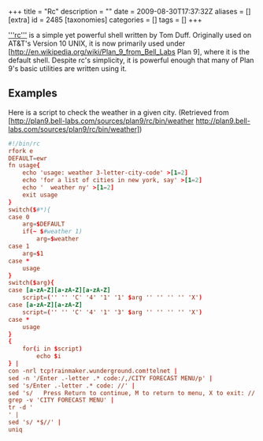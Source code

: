+++
title = "Rc"
description = ""
date = 2009-08-30T17:37:32Z
aliases = []
[extra]
id = 2485
[taxonomies]
categories = []
tags = []
+++

['''rc'''](https://en.wikipedia.org/wiki/Rc) is a simple yet powerful shell written by Tom Duff. Originally used on AT&T's Version 10 UNIX, it is now primarily used under [http://en.wikipedia.org/wiki/Plan_9_from_Bell_Labs Plan 9], where it is the default shell. Despite rc's simplicity, it is powerful enough that many of Plan 9's basic utilities are written using it.

## Examples
Here is a script to check the weather in a given city. (Retrieved from [http://plan9.bell-labs.com/sources/plan9/rc/bin/weather http://plan9.bell-labs.com/sources/plan9/rc/bin/weather])


```rc
#!/bin/rc
rfork e
DEFAULT=ewr
fn usage{
	echo 'usage: weather 3-letter-city-code' >[1=2]
	echo 'for a list of cities in new york, say' >[1=2]
	echo '	weather ny' >[1=2]
	exit usage
}
switch($#*){
case 0
	arg=$DEFAULT
	if(~ $#weather 1)
		arg=$weather
case 1
	arg=$1
case *
	usage
}
switch($arg){
case [a-zA-Z][a-zA-Z][a-zA-Z]
	script=('' '' 'C' '4' '1' '1' $arg '' '' '' '' 'X')
case [a-zA-Z][a-zA-Z]
	script=('' '' 'C' '4' '1' '3' $arg '' '' '' '' 'X')
case *
	usage
}
{
	for(i in $script)
		echo $i
} |
con -nrl tcp!rainmaker.wunderground.com!telnet |
sed -n '/Enter .-letter .* code:/,/CITY FORECAST MENU/p' |
sed 's/Enter .-letter .* code: //' |
sed 's/   Press Return to continue, M to return to menu, X to exit: //' |
grep -v 'CITY FORECAST MENU' |
tr -d '
' |
sed 's/ *$//' |
uniq
```

